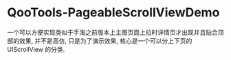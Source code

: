 # QooTools-PageableScrollViewDemo
一个可以方便实现类似于手淘之前版本上主图页面上拉时详情页才出现并且贴合顶部的效果, 并不是高仿, 只是为了演示效果, 核心是一个可以分上下页的 UIScrollView 的分类.
